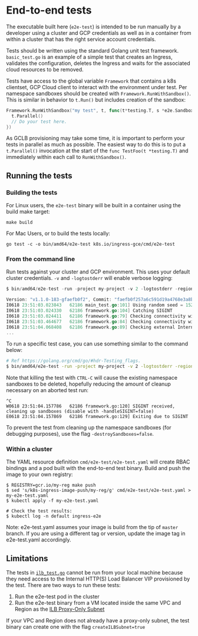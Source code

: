 # End-to-end tests

The executable built here (`e2e-test`) is intended to be run manually by a
developer using a cluster and GCP credentials as well as in a container from
within a cluster that has the right service account credentials.

Tests should be written using the standard Golang unit test framework.
`basic_test.go` is an example of a simple test that creates an Ingress,
validates the configuration, deletes the Ingress and waits for the associated
cloud resources to be removed.

Tests have access to the global variable `Framework` that contains a k8s
clientset, GCP Cloud client to interact with the environment under test. Per
namespace sandboxes should be created with `Framework.RunWithSandbox()`. This
is similar in behavior to `t.Run()` but includes creation of the sandbox:

```go
Framework.RunWithSandbox("my test", t, func(t*testing.T, s *e2e.Sandbox) {
  t.Parallel()
  // Do your test here.
})
```

As GCLB provisioning may take some time, it is important to perform your tests
in parallel as much as possible. The easiest way to do this is to put a
`t.Parallel()` invocation at the start of the `func TestFoo(t *testing.T)` and
immediately within each call to `RunWithSandbox()`.

## Running the tests

### Building the tests

For Linux users, the `e2e-test` binary will be built in a container using the
build make target:

```console
make build
```

For Mac Users, or to build the tests locally:
```console
go test -c -o bin/amd64/e2e-test k8s.io/ingress-gce/cmd/e2e-test
```

### From the command line

Run tests against your cluster and GCP environment. This uses your default
cluster credentials. `-v` and `-logtostderr` will enable verbose logging:

```go
$ bin/amd64/e2e-test -run -project my-project -v 2 -logtostderr -region my-region -network my-network

Version: "v1.1.0-183-gfaefb0f2", Commit: "faefb0f257a6c591d19a4768e3a8bc776ad14d33"
I0618 23:51:03.023843   62186 main_test.go:101] Using random seed = 1529391063023834550
I0618 23:51:03.024330   62186 framework.go:104] Catching SIGINT
I0618 23:51:03.024411   62186 framework.go:79] Checking connectivity with Kubernetes API
I0618 23:51:03.464677   62186 framework.go:84] Checking connectivity with Google Cloud API (get project "my-project")
I0618 23:51:04.068408   62186 framework.go:89] Checking external Internet connectivity
...
```

To run a specific test case, you can use something similar to the command below:

```bash
# Ref https://golang.org/cmd/go/#hdr-Testing_flags.
$ bin/amd64/e2e-test -run -project my-project -v 2 -logtostderr -region my-region -network my-network -test.run=TestIAP
```

Note that killing the test with `CTRL-C` will cause the existing namespace
sandboxes to be deleted, hopefully reducing the amount of cleanup necessary on
an aborted test run:

```text
^C
W0618 23:51:04.157786   62186 framework.go:120] SIGINT received, cleaning up sandboxes (disable with -handleSIGINT=false)
E0618 23:51:04.157869   62186 framework.go:129] Exiting due to SIGINT
```

To prevent the test from cleaning up the namespace sandboxes (for debugging purposes), use the flag `-destroySandboxes=false`.

### Within a cluster

The YAML resource definition `cmd/e2e-test/e2e-test.yaml` will create RBAC
bindings and a pod built with the end-to-end test binary. Build and push the
image to your own registry:

```shell
$ REGISTRY=gcr.io/my-reg make push
$ sed 's/k8s-ingress-image-push/my-reg/g' cmd/e2e-test/e2e-test.yaml > my-e2e-test.yaml
$ kubectl apply -f my-e2e-test.yaml

# Check the test results:
$ kubectl log -n default ingress-e2e
```

Note: e2e-test.yaml assumes your image is build from the tip of `master` branch.  If you are using a different tag or version, update the image tag in e2e-test.yaml accordingly.

## Limitations

The tests in [`ilb_test.go`](ilb_test.go) cannot be run from your local machine because they need access to the Internal HTTP(S) Load Balancer VIP provisioned by the test.  There are two ways to run these tests:

1) Run the e2e-test pod in the cluster
2) Run the e2e-test binary from a VM located inside the same VPC and Region as the [ILB Proxy-Only Subnet](https://cloud.google.com/load-balancing/docs/proxy-only-subnets)

If your VPC and Region does not already have a proxy-only subnet, the test binary can create one with the flag `createILBSubnet=true`
